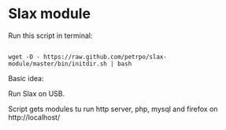 Slax module
================

Run this script in terminal:

<code>
wget -O - https://raw.github.com/petrpo/slax-module/master/bin/initdir.sh | bash
</code>

Basic idea:

Run Slax on USB.

Script gets modules tu run http server, php, mysql and firefox on http://localhost/

